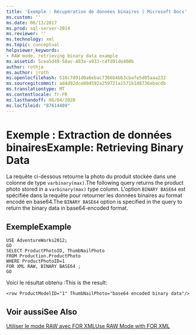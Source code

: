 ```yaml
---
title: 'Exemple : Récupération de données binaires | Microsoft Docs'
ms.custom: ''
ms.date: 06/13/2017
ms.prod: sql-server-2014
ms.reviewer: ''
ms.technology: xml
ms.topic: conceptual
helpviewer_keywords:
- RAW mode, retrieving binary data example
ms.assetid: 5cea5d49-58ac-403a-a933-c4fd91de400b
author: rothja
ms.author: jroth
ms.openlocfilehash: 516c7d91d0a6ebac7366b4bb3cbafe5d05aaa232
ms.sourcegitcommit: ad4d92dce894592a259721a1571b1d8736abacdb
ms.translationtype: MT
ms.contentlocale: fr-FR
ms.lasthandoff: 08/04/2020
ms.locfileid: "87614409"
---
```

# <a name="example-retrieving-binary-data"></a><span data-ttu-id="d69cb-102">Exemple : Extraction de données binaires</span><span class="sxs-lookup"><span data-stu-id="d69cb-102">Example: Retrieving Binary Data</span></span>
  <span data-ttu-id="d69cb-103">La requête ci-dessous retourne la photo du produit stockée dans une colonne de type `varbinary(max)`.</span><span class="sxs-lookup"><span data-stu-id="d69cb-103">The following query returns the product photo stored in a `varbinary(max)` type column.</span></span> <span data-ttu-id="d69cb-104">L'option `BINARY BASE64` est spécifiée dans la requête pour retourner les données binaires au format encodé en base64.</span><span class="sxs-lookup"><span data-stu-id="d69cb-104">The `BINARY BASE64` option is specified in the query to return the binary data in base64-encoded format.</span></span>  
  
## <a name="example"></a><span data-ttu-id="d69cb-105">Exemple</span><span class="sxs-lookup"><span data-stu-id="d69cb-105">Example</span></span>  
  
```  
USE AdventureWorks2012;  
GO  
SELECT ProductPhotoID, ThumbNailPhoto  
FROM Production.ProductPhoto  
WHERE ProductPhotoID=1  
FOR XML RAW, BINARY BASE64 ;  
GO  
```  
  
 <span data-ttu-id="d69cb-106">Voici le résultat obtenu :</span><span class="sxs-lookup"><span data-stu-id="d69cb-106">This is the result:</span></span>  
  
```  
<row ProductModelID="1" ThumbNailPhoto="base64 encoded binary data"/>  
```  
  
## <a name="see-also"></a><span data-ttu-id="d69cb-107">Voir aussi</span><span class="sxs-lookup"><span data-stu-id="d69cb-107">See Also</span></span>  
 [<span data-ttu-id="d69cb-108">Utiliser le mode RAW avec FOR XML</span><span class="sxs-lookup"><span data-stu-id="d69cb-108">Use RAW Mode with FOR XML</span></span>](use-raw-mode-with-for-xml.md)  
  
  
